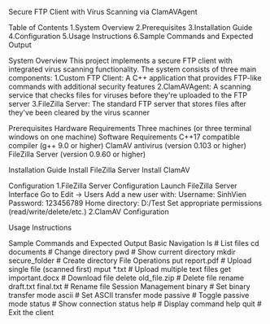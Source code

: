 Secure FTP Client with Virus Scanning via ClamAVAgent

Table of Contents
1.System Overview
2.Prerequisites
3.Installation Guide
4.Configuration
5.Usage Instructions
6.Sample Commands and Expected Output

System Overview
This project implements a secure FTP client with integrated virus scanning functionality. The system consists of three main components:
1.Custom FTP Client: A C++ application that provides FTP-like commands with additional security features
2.ClamAVAgent: A scanning service that checks files for viruses before they're uploaded to the FTP server
3.FileZilla Server: The standard FTP server that stores files after they've been cleared by the virus scanner

Prerequisites
Hardware Requirements
Three machines (or three terminal windows on one machine)
Software Requirements
C++17 compatible compiler (g++ 9.0 or higher)
ClamAV antivirus (version 0.103 or higher)
FileZilla Server (version 0.9.60 or higher)

Installation Guide
Install FileZilla Server
Install ClamAV

Configuration
1.FileZilla Server Configuration
Launch FileZilla Server Interface
Go to Edit → Users
Add a new user with:
Username: SinhVien
Password: 123456789
Home directory: D:/Test
Set appropriate permissions (read/write/delete/etc.)
2.ClamAV Configuration

Usage Instructions

Sample Commands and Expected Output
Basic Navigation
ls                  # List files
cd documents        # Change directory
pwd                 # Show current directory
mkdir secure_folder # Create directory
File Operations
put report.pdf                  # Upload single file (scanned first)
mput *.txt                      # Upload multiple text files
get important.docx              # Download file
delete old_file.zip             # Delete file
rename draft.txt final.txt      # Rename file
Session Management
binary          # Set binary transfer mode
ascii           # Set ASCII transfer mode
passive         # Toggle passive mode
status          # Show connection status
help            # Display command help
quit            # Exit the client
